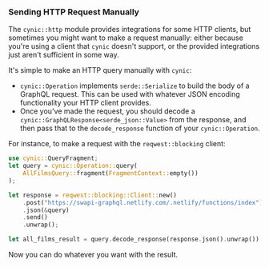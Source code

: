### Sending HTTP Request Manually

The `cynic::http` module provides integrations for some HTTP clients, but
sometimes you might want to make a request manually: either because you're
using a client that `cynic` doesn't support, or the provided integrations just
aren't sufficient in some way.

It's simple to make an HTTP query manually with `cynic`:

- `cynic::Operation` implements `serde::Serialize` to build the body of a
  GraphQL request. This can be used with whatever JSON encoding functionality
  your HTTP client provides.
- Once you've made the request, you should decode a
  `cynic::GraphQLResponse<serde_json::Value>` from the response, and then pass
  that to the `decode_response` function of your `cynic::Operation`.

For instance, to make a request with the `reqwest::blocking` client:

```rust
use cynic::QueryFragment;
let query = cynic::Operation::query(
    AllFilmsQuery::fragment(FragmentContext::empty())
);

let response = reqwest::blocking::Client::new()
    .post("https://swapi-graphql.netlify.com/.netlify/functions/index")
    .json(&query)
    .send()
    .unwrap();

let all_films_result = query.decode_response(response.json().unwrap()).unwrap();
```

Now you can do whatever you want with the result.
